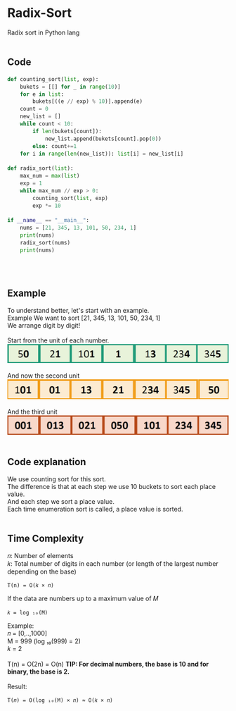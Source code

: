 # Radix-Sort
Radix sort in Python lang
<br><br>
## Code
```python
def counting_sort(list, exp):
    bukets = [[] for _ in range(10)]
    for e in list:
        bukets[((e // exp) % 10)].append(e)
    count = 0
    new_list = []
    while count < 10:
        if len(bukets[count]):
            new_list.append(bukets[count].pop(0))
        else: count+=1
    for i in range(len(new_list)): list[i] = new_list[i]

def radix_sort(list):
    max_num = max(list)
    exp = 1
    while max_num // exp > 0:
        counting_sort(list, exp)
        exp *= 10

if __name__ == "__main__":
    nums = [21, 345, 13, 101, 50, 234, 1]
    print(nums)
    radix_sort(nums)
    print(nums)
```
<br><br>
## Example
To understand better, let's start with an example. <br>
Example We want to sort [21, 345, 13, 101, 50, 234, 1] <br>
We arrange digit by digit! <br>
<br> Start from the unit of each number.<br>
![1st unit](./images/1.png)
<br><br> And now the second unit <br>
![1st unit](./images/2.png)
<br><br> And the third unit <br>
![1st unit](./images/3.png)
<br><br>
## Code explanation
We use counting sort for this sort. <br>
The difference is that at each step we use 10 buckets to sort each place value. <br>
And each step we sort a place value. <br>
Each time enumeration sort is called, a place value is sorted.
<br><br>
## Time Complexity
𝑛: Number of elements <br>
𝑘: Total number of digits in each number (or length of the largest number depending on the base) <br>
```
T(n) = O(𝑘 × 𝑛)
```
If the data are numbers up to a maximum value of 𝑀
```
𝑘 = log ₁₀​(M)
```
Example: <br>
𝑛 = [0,..,1000] <br>
M = 999 (log ₁₀​(999) = 2) <br>
𝑘 = 2 <br><br>
T(n) = O(2n) = O(n)
**TIP: For decimal numbers, the base is 10 and for binary, the base is 2.** <br><br>
Result: <br>
```
T(𝑛) = O(log ₁₀​(M) × 𝑛) ≈ O(𝑘 × 𝑛)
```
